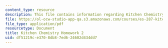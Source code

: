 ```yaml
---
content_type: resource
description: This file contains information regarding Kitchen Chemistry Homework 2.
file: https://ol-ocw-studio-app-qa.s3.amazonaws.com/courses/es-287-kitchen-chemistry-spring-2009/df51219ce3708db87ed624602d434dd7_MITES_287S09_assn02_Week02.pdf
file_type: application/pdf
resourcetype: Document
title: Kitchen Chemistry Homework 2
uid: df51219c-e370-8db8-7ed6-24602d434dd7
---
```

